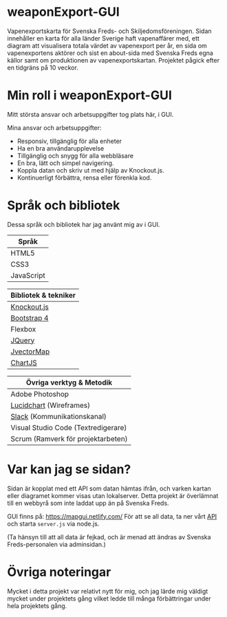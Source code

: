 # weaponExport-GUI

Vapenexportskarta för Svenska Freds- och Skiljedomsföreningen. Sidan innehåller en karta för alla länder Sverige haft vapenaffärer med, ett diagram att visualisera totala värdet av vapenexport per år, en sida om vapenexportens aktörer och sist en about-sida med Svenska Freds egna källor samt om produktionen av vapenexportskartan. Projektet pågick efter en tidgräns på 10 veckor.

# Min roll i weaponExport-GUI

 Mitt största ansvar och arbetsuppgifter tog plats här, i GUI. 
 
 Mina ansvar och arbetsuppgifter:
 
 * Responsiv, tillgänglig för alla enheter
 * Ha en bra användarupplevelse
 * Tillgänglig och snygg för alla webbläsare
 * En bra, lätt och simpel navigering.
 * Koppla datan och skriv ut med hjälp av Knockout.js.
 * Kontinuerligt förbättra, rensa eller förenkla kod.
 
 # Språk och bibliotek
 
 Dessa språk och bibliotek har jag använt mig av i GUI.
 
Språk  |
------------- |
HTML5  |
CSS3  |
JavaScript  |

Bibliotek & tekniker|
------------- |
[Knockout.js](http://knockoutjs.com/)  |
[Bootstrap 4](https://getbootstrap.com/)  |
Flexbox  |
[JQuery](https://jquery.com/) |
[JvectorMap](http://jvectormap.com/) |
[ChartJS](https://www.chartjs.org/)  |

Övriga verktyg & Metodik |
------------- |
Adobe Photoshop  |
[Lucidchart](https://www.lucidchart.com/) (Wireframes)  |
[Slack](https://www.slack.com/) (Kommunikationskanal) |
Visual Studio Code (Textredigerare) |
Scrum (Ramverk för projektarbeten) |

# Var kan jag se sidan?
Sidan är kopplat med ett API som datan hämtas ifrån, och varken kartan eller diagramet kommer visas utan lokalserver. Detta projekt är överlämnat till en webbyrå som inte laddat upp än på Svenska Freds.

GUI finns på: https://mapgui.netlify.com/
För att se all data, ta ner vårt [API](https://github.com/pettrz/weaponExport-API) och starta `server.js` via node.js.

(Ta hänsyn till att all data är fejkad, och är menad att ändras av Svenska Freds-personalen via adminsidan.)

# Övriga noteringar

Mycket i detta projekt var relativt nytt för mig, och jag lärde mig väldigt mycket under projektets gång vilket ledde till många förbättringar under hela projektets gång.
 
 
